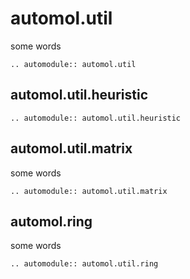 # automol.util 
some words
```{eval-rst}
.. automodule:: automol.util
```
## automol.util.heuristic
```{eval-rst}
.. automodule:: automol.util.heuristic
```
## automol.util.matrix
some words
```{eval-rst}
.. automodule:: automol.util.matrix
```
## automol.ring
some words
```{eval-rst}
.. automodule:: automol.util.ring
```